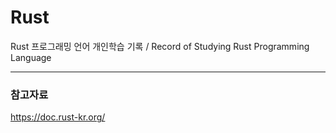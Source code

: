 # Rust
Rust 프로그래밍 언어 개인학습 기록 / Record of Studying Rust Programming Language

---

### 참고자료

https://doc.rust-kr.org/